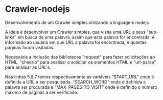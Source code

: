 # Crawler-nodejs
Desenvolvimento de um Crawler simples utilizando a linguagem nodejs

A ideia é desenvolver um Crawler simples, que visita uma URL e seus "sub-links" em busca de uma palavra, assim que esta palavra for encontrada, é informado ao usuário em que URL a palavra foi encontrada, e quantas páginas foram visitadas.

Necessária a inclusão das bibliotecas "request" para fazer solicitações ao HTML, "cheerio" para analisar e solicitar os elementos HTML e "url-parse" para analisar as URL's.

Nas linhas 5,6,7 temos respectivamente as variáveis "START_URL" onde é definida a URL a ser pesquisada, "SEARCH_WORD" onde é definida a palavra ser procurada e "MAX_PAGES_TO_VISIT" onde é definido o número máximo de páginas a ser verificado.
